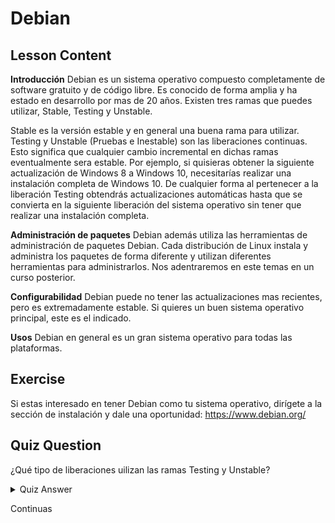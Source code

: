 # Debian

## Lesson Content

<b>Introducción</b>
Debian es un sistema operativo compuesto completamente de software gratuito y de código libre. Es conocido de forma amplia y ha estado en desarrollo por mas de 20 años. Existen tres ramas que puedes utilizar, Stable, Testing y Unstable.

Stable es la versión estable y en general una buena rama para utilizar. Testing y Unstable (Pruebas e Inestable) son las liberaciones continuas. Esto significa que cualquier cambio incremental en dichas ramas eventualmente sera estable. Por ejemplo, si quisieras obtener la siguiente actualización de Windows 8 a Windows 10, necesitarías realizar una instalación completa de Windows 10. De cualquier forma al pertenecer a la liberación Testing obtendrás actualizaciones automáticas hasta que se convierta en la siguiente liberación del sistema operativo sin tener que realizar una instalación completa.

<b>Administración de paquetes</b>
Debian además utiliza las herramientas de administración de paquetes Debian. Cada distribución de Linux instala y administra los paquetes de forma diferente y utilizan diferentes herramientas para administrarlos. Nos adentraremos en este temas en un curso posterior.

<b>Configurabilidad</b>
Debian puede no tener las actualizaciones mas recientes, pero es extremadamente estable. Si quieres un buen sistema operativo principal, este es el indicado.

<b>Usos</b>
Debian en general es un gran sistema operativo para todas las plataformas.

## Exercise

Si estas interesado en tener Debian como tu sistema operativo, dirígete a la sección de instalación y dale una oportunidad: <a href='https://www.debian.org/'>https://www.debian.org/</a>

## Quiz Question

¿Qué tipo de liberaciones uilizan las ramas Testing y Unstable?

<details>
    <summary>Quiz Answer</summary>
</details>

Continuas